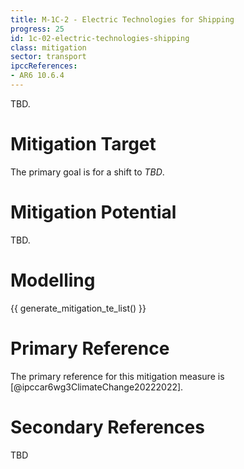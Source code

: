 ```yaml
---
title: M-1C-2 - Electric Technologies for Shipping
progress: 25
id: 1c-02-electric-technologies-shipping
class: mitigation
sector: transport
ipccReferences: 
- AR6 10.6.4
---
```


TBD.

# Mitigation Target

The primary goal is for a shift to *TBD*.

# Mitigation Potential

TBD.

# Modelling

{{ generate_mitigation_te_list() }}


# Primary Reference

The primary reference for this mitigation measure is [@ipccar6wg3ClimateChange20222022].

# Secondary References

TBD

